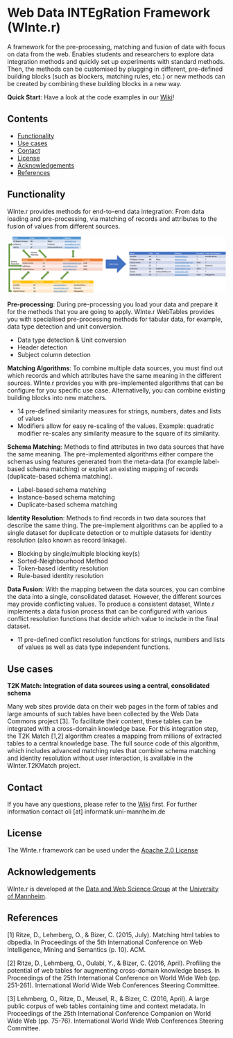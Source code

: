 # **W**eb Data **INTE**g**R**ation Framework (WInte.r)

A framework for the pre-processing, matching and fusion of data with focus on data from the web. Enables students and researchers to explore data integration methods and quickly set up experiments with standard methods. Then, the methods can be customised by plugging in different, pre-defined building blocks (such as blockers, matching rules, etc.) or new methods can be created by combining these building blocks in a new way.

**Quick Start**: Have a look at the code examples in our [Wiki](../../wiki)!

## Contents
- [Functionality](#functionality)
- [Use cases](#use-cases)
- [Contact](#contact)
- [License](#license)
- [Acknowledgements](#acknowledgements)
- [References](#references)

## Functionality
WInte.r provides methods for end-to-end data integration: From data loading and pre-processing, via matching of records and attributes to the fusion of values from different sources.

![Data Integration Process Example](/img/integration_overview.png)

**Pre-processing**: During pre-processing you load your data and prepare it for the methods that you are going to apply. WInte.r WebTables provides you with specialised pre-processing methods for tabular data, for example, data type detection and unit conversion.
-	Data type detection & Unit conversion
-	Header detection
-	Subject column detection

**Matching Algorithms**: To combine multiple data sources, you must find out which records and which attributes have the same meaning in the different sources. WInte.r provides you with pre-implemented algorithms that can be configure for you specific use case. Alternativelly, you can combine existing building blocks into new matchers.
-	14 pre-defined similarity measures for strings, numbers, dates and lists of values
-	Modifiers allow for easy re-scaling of the values. Example: quadratic modifier re-scales any similarity measure to the square of its similarity.

**Schema Matching**: Methods to find attributes in two data sources that have the same meaning. The pre-implemented algorithms either compare the schemas using features generated from the meta-data (for example label-based schema matching) or exploit an existing mapping of records (duplicate-based schema matching).
-	Label-based schema matching
-	Instance-based schema matching
-	Duplicate-based schema matching

**Identity Resolution**: Methods to find records in two data sources that describe the same thing. The pre-implement algorithms can be applied to a single dataset for duplicate detection or to multiple datasets for identity resolution (also known as record linkage).
-	Blocking by single/multiple blocking key(s)
-	Sorted-Neighbourhood Method
-	Token-based identity resolution
-	Rule-based identity resolution

**Data Fusion**: With the mapping between the data sources, you can combine the data into a single, consolidated dataset. However, the different sources may provide conflicting values. To produce a consistent dataset, WInte.r implements a data fusion process that can be configured with various conflict resolution functions that decide which value to include in the final dataset.
-	11 pre-defined conflict resolution functions for strings, numbers and lists of values as well as data type independent functions.

## Use cases

**T2K Match: Integration of data sources using a central, consolidated schema**

Many web sites provide data on their web pages in the form of tables and large amounts of such tables have been collected by the Web Data Commons project [3]. To facilitate their content, these tables can be integrated with a cross-domain knowledge base. For this integration step, the T2K Match [1,2] algorithm creates a mapping from millions of extracted tables to a central knowledge base. The full source code of this algorithm, which includes advanced matching rules that combine schema matching and identity resolution without user interaction, is available in the WInter.T2KMatch project.

## Contact

If you have any questions, please refer to the [Wiki](/wiki/) first. For further information contact oli [at] informatik.uni-mannheim.de

## License

The WInte.r framework can be used under the [Apache 2.0 License](http://www.apache.org/licenses/LICENSE-2.0)

## Acknowledgements

WInte.r is developed at the [Data and Web Science Group](http://dws.informatik.uni-mannheim.de/) at the [University of Mannheim](http://www.uni-mannheim.de/).

## References
[1] Ritze, D., Lehmberg, O., & Bizer, C. (2015, July). Matching html tables to dbpedia. In Proceedings of the 5th International Conference on Web Intelligence, Mining and Semantics (p. 10). ACM.

[2] Ritze, D., Lehmberg, O., Oulabi, Y., & Bizer, C. (2016, April). Profiling the potential of web tables for augmenting cross-domain knowledge bases. In Proceedings of the 25th International Conference on World Wide Web (pp. 251-261). International World Wide Web Conferences Steering Committee.

[3] Lehmberg, O., Ritze, D., Meusel, R., & Bizer, C. (2016, April). A large public corpus of web tables containing time and context metadata. In Proceedings of the 25th International Conference Companion on World Wide Web (pp. 75-76). International World Wide Web Conferences Steering Committee.
